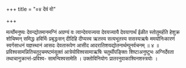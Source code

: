 +++
title = "०४ देवं वो"

+++

मर्त्योमनुष्यः देवन्द्योतमानमग्निं अग्रण्यं वः त्वान्देवयज्यया देवयज्यायै देवयागार्थं ईळीत स्तोतुमर्हति हेशुक्र शोचिष्मन् समिद्धः हविर्भिः प्रबृद्धःसन् दीदिहि दीप्यस्व ऋतस्य सत्यभूतस्य ससस्यऋषेः ममयोनिःकारणं स्वर्गसाधनं यज्ञस्थानं आसदः देवतारूपेण आसीद आदरातिशयद्योतनार्थम्पुनर्वचनम् ॥ ४ ॥प्रविश्वसामन्नितिचतुरृचमष्टमंसूक्तं आत्रेयोविश्वसामाऋषिः चतुर्थीपङ्क्तिः शिष्टाअनुष्टुभः अग्निर्देवता तथाचानुक्रान्तं-प्रविश्व- सामन्विश्वसामेति । उक्तोविनियोगः प्रातरनुवाकाश्विनशस्त्रयोः ।